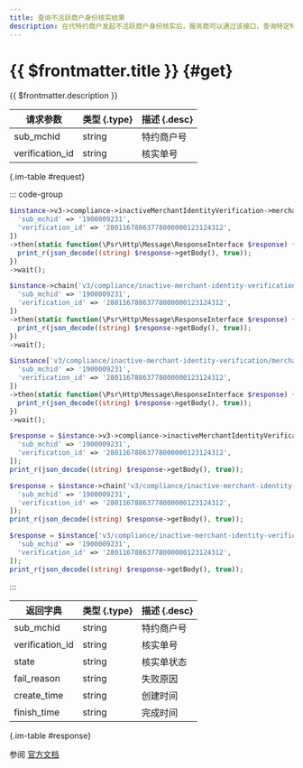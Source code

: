 ```yaml
---
title: 查询不活跃商户身份核实结果
description: 在代特约商户发起不活跃商户身份核实后，服务商可以通过该接口，查询特定特约商户下单笔核实单的核实结果。
---
```


# {{ $frontmatter.title }} {#get}

{{ $frontmatter.description }}

| 请求参数 | 类型 {.type} | 描述 {.desc}
| --- | --- | ---
| sub_mchid | string | 特约商户号
| verification_id | string | 核实单号

{.im-table #request}

::: code-group

```php [异步纯链式]
$instance->v3->compliance->inactiveMerchantIdentityVerification->merchants->_sub_mchid_->verifications->_verification_id_->getAsync([
  'sub_mchid' => '1900009231',
  'verification_id' => '28011678863778000000123124312',
])
->then(static function(\Psr\Http\Message\ResponseInterface $response) {
  print_r(json_decode((string) $response->getBody(), true));
})
->wait();
```

```php [异步声明式]
$instance->chain('v3/compliance/inactive-merchant-identity-verification/merchants/{sub_mchid}/verifications/{verification_id}')->getAsync([
  'sub_mchid' => '1900009231',
  'verification_id' => '28011678863778000000123124312',
])
->then(static function(\Psr\Http\Message\ResponseInterface $response) {
  print_r(json_decode((string) $response->getBody(), true));
})
->wait();
```

```php [异步属性式]
$instance['v3/compliance/inactive-merchant-identity-verification/merchants/{sub_mchid}/verifications/{verification_id}']->getAsync([
  'sub_mchid' => '1900009231',
  'verification_id' => '28011678863778000000123124312',
])
->then(static function(\Psr\Http\Message\ResponseInterface $response) {
  print_r(json_decode((string) $response->getBody(), true));
})
->wait();
```

```php [同步纯链式]
$response = $instance->v3->compliance->inactiveMerchantIdentityVerification->merchants->_sub_mchid_->verifications->_verification_id_->get([
  'sub_mchid' => '1900009231',
  'verification_id' => '28011678863778000000123124312',
]);
print_r(json_decode((string) $response->getBody(), true));
```

```php [同步声明式]
$response = $instance->chain('v3/compliance/inactive-merchant-identity-verification/merchants/{sub_mchid}/verifications/{verification_id}')->get([
  'sub_mchid' => '1900009231',
  'verification_id' => '28011678863778000000123124312',
]);
print_r(json_decode((string) $response->getBody(), true));
```

```php [同步属性式]
$response = $instance['v3/compliance/inactive-merchant-identity-verification/merchants/{sub_mchid}/verifications/{verification_id}']->get([
  'sub_mchid' => '1900009231',
  'verification_id' => '28011678863778000000123124312',
]);
print_r(json_decode((string) $response->getBody(), true));
```

:::

| 返回字典 | 类型 {.type} | 描述 {.desc}
| --- | --- | ---
| sub_mchid | string | 特约商户号
| verification_id | string | 核实单号
| state | string | 核实单状态
| fail_reason | string | 失败原因
| create_time | string | 创建时间
| finish_time | string | 完成时间

{.im-table #response}

参阅 [官方文档](https://pay.weixin.qq.com/docs/partner/apis/inactive-merchant-identity-verification/inactive-mch-identity-verification/query-inactive-merchant-identity-verification.html)
